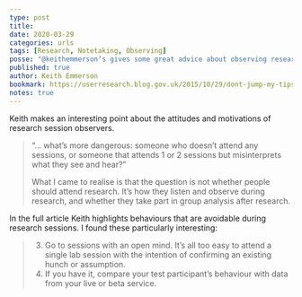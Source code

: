 ```yaml
---
type: post
title:
date: 2020-03-29
categories: urls
tags: [Research, Notetaking, Observing]
posse: "@keithemmerson’s gives some great advice about observing research sessions."
published: true
author: Keith Emmerson
bookmark: https://userresearch.blog.gov.uk/2015/10/29/dont-jump-my-tips-for-interpreting-user-research/
notes: true
---
```


Keith makes an interesting point about the attitudes and motivations of research session observers.

>“… what’s more dangerous: someone who doesn’t attend any sessions, or someone that attends 1 or 2 sessions but misinterprets what they see and hear?”
>
> What I came to realise is that the question is not whether people should attend research. It’s how they listen and observe during research, and whether they take part in group analysis after research.

In the full article Keith highlights behaviours that are avoidable during research sessions. I found these particularly interesting:

> 3. Go to sessions with an open mind. It’s all too easy to attend a single lab session with the intention of confirming an existing hunch or assumption.
> 9. If you have it, compare your test participant’s behaviour with data from your live or beta service.
